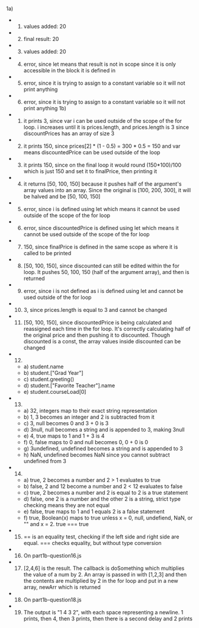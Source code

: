 1a)
  - 1) values added: 20
  - 2) final result: 20
  - 3) values added: 20
  - 4) error, since let means that result is not in scope since it is only accessible in the block it is defined in
  - 5) error, since it is trying to assign to a constant variable so it will not print anything
  - 6) error, since it is trying to assign to a constant variable so it will not print anything
1b)
  - 1) it prints 3, since var i can be used outside of the scope of the for loop. i increases until it is prices.length, and prices.length is 3 since discountPrices has an array of size 3
  - 2) it prints 150, since prices[2] * (1 - 0.5) = 300 * 0.5 = 150 and var means discountedPrice can be used outside of the loop
  - 3) it prints 150, since on the final loop it would round (150*100)/100 which is just 150 and set it to finalPrice, then printing it
  - 4) it returns [50, 100, 150] because it pushes half of the argument's array values into an array. Since the original is [100, 200, 300], it will be halved and be [50, 100, 150]
  - 5) error, since i is defined using let which means it cannot be used outside of the scope of the for loop
  - 6) error, since discountedPrice is defined using let which means it cannot be used outside of the scope of the for loop
  - 7) 150, since finalPrice is defined in the same scope as where it is called to be printed
  - 8) [50, 100, 150], since discounted can still be edited within the for loop. It pushes 50, 100, 150 (half of the argument array), and then is returned
  - 9) error, since i is not defined as i is defined using let and cannot be used outside of the for loop
  - 10) 3, since prices.length is equal to 3 and cannot be changed
  - 11) [50, 100, 150], since discountedPrice is being calculated and reassigned each time in the for loop. It's correctly calculating half of the original price and then pushing it to discounted. Though discounted is a const, the array values inside discounted can be changed
  - 12)
    - a) student.name
    - b) student.["Grad Year"]
    - c) student.greeting()
    - d) student.["Favorite Teacher"].name
    - e) student.courseLoad[0]
  - 13) 
    - a) 32, integers map to their exact string representation
    - b) 1, 3 becomes an integer and 2 is subtracted from it
    - c) 3, null becomes 0 and 3 + 0 is 3
    - d) 3null, null becomes a string and is appended to 3, making 3null
    - e) 4, true maps to 1 and 1 + 3 is 4
    - f) 0, false maps to 0 and null becomes 0, 0 + 0 is 0
    - g) 3undefined, undefined becomes a string and is appended to 3
    - h) NaN, undefined becomes NaN since you cannot subtract undefined from 3
  - 14)
    - a) true, 2 becomes a number and 2 > 1 evaluates to true
    - b) false, 2 and 12 become a number and 2 < 12 evaluates to false
    - c) true, 2 becomes a number and 2 is equal to 2 is a true statement
    - d) false, one 2 is a number and the other 2 is a string, strict type checking means they are not equal
    - e) false, true maps to 1 and 1 equals 2 is a false statement
    - f) true, Boolean(x) maps to true unless x = 0, null, undefiend, NaN, or "" and x = 2. true === true
  - 15) == is an equality test, checking if the left side and right side are equal. === checks equality, but without type conversion
  - 16) On part1b-question16.js
  - 17) [2,4,6] is the result. The callback is doSomething which multiplies the value of a num by 2. An array is passed in with [1,2,3] and then the contents are multiplied by 2 in the for loop and put in a new array, newArr which is returned
  - 18) On part1b-question18.js
  - 19) The output is "1 4 3 2", with each space representing a newline. 1 prints, then 4, then 3 prints, then there is a second delay and 2 prints
